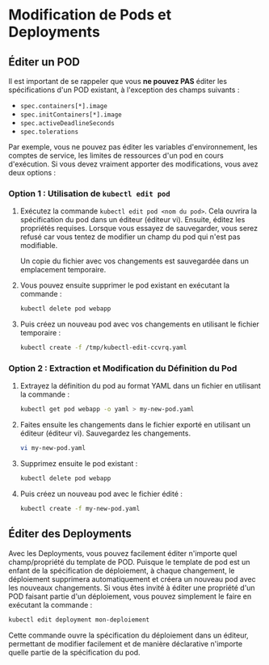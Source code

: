# Modification de Pods et Deployments

## Éditer un POD

Il est important de se rappeler que vous **ne pouvez PAS** éditer les spécifications d'un POD existant, à l'exception des champs suivants :

- `spec.containers[*].image`
- `spec.initContainers[*].image`
- `spec.activeDeadlineSeconds`
- `spec.tolerations`

Par exemple, vous ne pouvez pas éditer les variables d'environnement, les comptes de service, les limites de ressources d'un pod en cours d'exécution. Si vous devez vraiment apporter des modifications, vous avez deux options :

### Option 1 : Utilisation de `kubectl edit pod`

1. Exécutez la commande `kubectl edit pod <nom du pod>`. Cela ouvrira la spécification du pod dans un éditeur (éditeur vi). Ensuite, éditez les propriétés requises. Lorsque vous essayez de sauvegarder, vous serez refusé car vous tentez de modifier un champ du pod qui n'est pas modifiable.

   Un copie du fichier avec vos changements est sauvegardée dans un emplacement temporaire.

2. Vous pouvez ensuite supprimer le pod existant en exécutant la commande :

   ```bash
   kubectl delete pod webapp
   ```

3. Puis créez un nouveau pod avec vos changements en utilisant le fichier temporaire :

   ```bash
   kubectl create -f /tmp/kubectl-edit-ccvrq.yaml
   ```

### Option 2 : Extraction et Modification du Définition du Pod

1. Extrayez la définition du pod au format YAML dans un fichier en utilisant la commande :

   ```bash
   kubectl get pod webapp -o yaml > my-new-pod.yaml
   ```

2. Faites ensuite les changements dans le fichier exporté en utilisant un éditeur (éditeur vi). Sauvegardez les changements.

   ```bash
   vi my-new-pod.yaml
   ```

3. Supprimez ensuite le pod existant :

   ```bash
   kubectl delete pod webapp
   ```

4. Puis créez un nouveau pod avec le fichier édité :

   ```bash
   kubectl create -f my-new-pod.yaml
   ```

## Éditer des Deployments

Avec les Deployments, vous pouvez facilement éditer n'importe quel champ/propriété du template de POD. Puisque le template de pod est un enfant de la spécification de déploiement, à chaque changement, le déploiement supprimera automatiquement et créera un nouveau pod avec les nouveaux changements. Si vous êtes invité à éditer une propriété d'un POD faisant partie d'un déploiement, vous pouvez simplement le faire en exécutant la commande :

```bash
kubectl edit deployment mon-deploiement
```

Cette commande ouvre la spécification du déploiement dans un éditeur, permettant de modifier facilement et de manière déclarative n'importe quelle partie de la spécification du pod.
